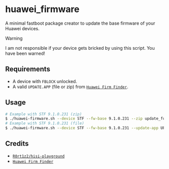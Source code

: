 # huawei_firmware

A minimal fastboot package creator to update the base firmware of your Huawei devices.

> [!WARNING]
> I am not responsible if your device gets bricked by using this script. You have been warned!

## Requirements
- A device with `FBLOCK` unlocked.
- A valid `UPDATE.APP` (file or zip) from [`Huawei Firm Finder`](https://professorjtj.github.io/).

## Usage

```bash
# Example with STF 9.1.0.231 (zip)
$ ./huawei-firmware.sh --device STF --fw-base 9.1.0.231 --zip update_full_base.zip
# Example with STF 9.1.0.231 (file)
$ ./huawei-firmware.sh --device STF --fw-base 9.1.0.231 --update-app UPDATE.APP
```

## Credits
- [`R0rt1z2/hisi-playground`](https://github.com/R0rt1z2/hisi-playground)
- [`Huawei Firm Finder`](https://professorjtj.github.io/)
